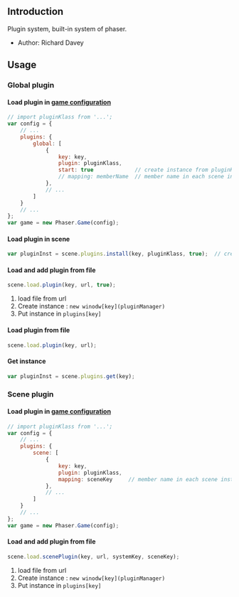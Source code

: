 ## Introduction

Plugin system, built-in system of phaser.

- Author: Richard Davey

## Usage

### Global plugin

#### Load plugin in [game configuration](game.md#configuration)

```javascript
// import pluginKlass from '...';
var config = {
    // ...
    plugins: {
        global: [
            {
                key: key,
                plugin: pluginKlass,
                start: true             // create instance from pluginKlass
                // mapping: memberName  // member name in each scene instance, optional
            },
            // ...
        ]
    }
    // ...
};
var game = new Phaser.Game(config);
```

#### Load plugin in scene

```javascript
var pluginInst = scene.plugins.install(key, pluginKlass, true);  // creates instacne then calls start()
```

#### Load and add plugin from file

```javascript
scene.load.plugin(key, url, true);
```

1. load file from url
1. Create instance : `new winodw[key](pluginManager)`
1. Put instance in `plugins[key]`

#### Load plugin from file

```javascript
scene.load.plugin(key, url);
```

#### Get instance

```javascript
var pluginInst = scene.plugins.get(key);
```

### Scene plugin

#### Load plugin in [game configuration](game.md#configuration)

```javascript
// import pluginKlass from '...';
var config = {
    // ...
    plugins: {
        scene: [
            {
                key: key,
                plugin: pluginKlass,
                mapping: sceneKey     // member name in each scene instance
            },
            // ...
        ]
    }
    // ...
};
var game = new Phaser.Game(config);
```

#### Load and add plugin from file

```javascript
scene.load.scenePlugin(key, url, systemKey, sceneKey);
```

1. load file from url
1. Create instance : `new winodw[key](pluginManager)`
1. Put instance in `plugins[key]`
